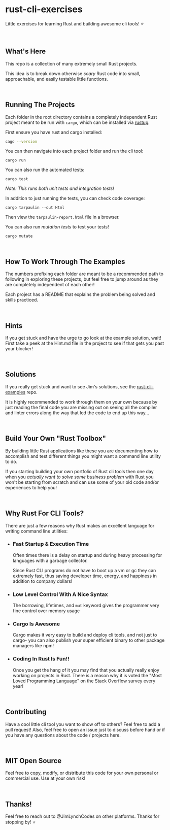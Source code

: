 # rust-cli-exercises
Little exercises for learning Rust and building awesome cli tools! ⭐️

<br/>

## What's Here
This repo is a collection of many extremely small Rust projects.

This idea is to break down otherwise _scary_ Rust code into small, approachable, and easily testable little functions.

<br/>

## Running The Projects
Each folder in the root directory contains a completely independent Rust project meant to be run with `cargo`, which can be installed via [rustup](https://rustup.rs/).

First ensure you have rust and cargo installed:
```bash
cago --version
```

You can then navigate into each project folder and run the cli tool:
```
cargo run
```

You can also run the automated tests:
```
cargo test
```

_Note: This runs both unit tests and integration tests!_

In addition to just running the tests, you can check code coverage:
```
cargo tarpaulin --out Html
```

Then view the `tarpaulin-report.html` file in a browser.

You can also run _mutation tests_ to test your tests!
```
cargo mutate
```

<br/>

## How To Work Through The Examples
The numbers prefixing each folder are meant to be a recommended path to following in exploring these projects, but feel free to jump around as they are completely independent of each other!

Each project has a README that explains the problem being solved and skills practiced.

<br/>

## Hints
If you get stuck and have the urge to go look at the example solution, wait! First take a peek at the Hint.md file in the project to see if that gets you past your blocker!

<br/>

## Solutions
If you really get stuck and want to see Jim's solutions, see the [rust-cli-examples](https://github.com/JimLynchCodes/rust-cli-examples) repo.

It is highly recommended to work through them on your own because by just reading the final code you are missing out on seeing all the compiler and linter errors along the way that led the code to end up this way...

<br/>

## Build Your Own "Rust Toolbox"
By building little Rust applications like these you are documenting how to accomplish and test different things you might want a command line utility to do.

If you starting building your own portfolio of Rust cli tools then one day when you _actually want to solve some business problem_ with Rust you won't be starting from scratch and can use some of your old code and/or experiences to help you!

<br/>

## Why Rust For CLI Tools?

There are just a few reasons why Rust makes an excellent language for writing command line utilities:

- ### Fast Startup & Execution Time
    Often times there is a delay on startup and during heavy processing for languages with a garbage collector.
    
    Since Rust CLI programs do not have to boot up a vm or gc they can extremely fast, thus saving developer time, energy, and happiness in addition to company dollars!

- ### Low Level Control With A Nice Syntax
    
    The borrowing, lifetimes, and `mut` keyword gives the programmer very fine control over memory usage  

- ### Cargo Is Awesome

    Cargo makes it very easy to build and deploy cli tools, and not just to cargo- you can also publish your super efficient binary to other package managers like npm!

- ### Coding In Rust Is Fun!!
    
    Once you get the hang of it you may find that you actually really enjoy working on projects in Rust. There is a reason why it is voted the "Most Loved Programming Language" on the Stack Overflow survey every year! 

<br/>

## Contributing

Have a cool little cli tool you want to show off to others? Feel free to add a pull request! Also, feel free to open an issue just to discuss before hand or if you have any questions about the code / projects here. 

<br/>

## MIT Open Source

Feel free to copy, modify, or distribute this code for your own personal or commercial use. Use at your own risk!

<br/>

## Thanks!

Feel free to reach out to @JimLynchCodes on other platforms. Thanks for stopping by! ⭐️
